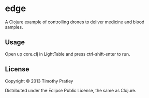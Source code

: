 # edge

A Clojure example of controlling drones to deliver medicine and blood samples.

## Usage

Open up core.clj in LightTable and press ctrl-shift-enter to run.

## License

Copyright © 2013 Timothy Pratley

Distributed under the Eclipse Public License, the same as Clojure.
